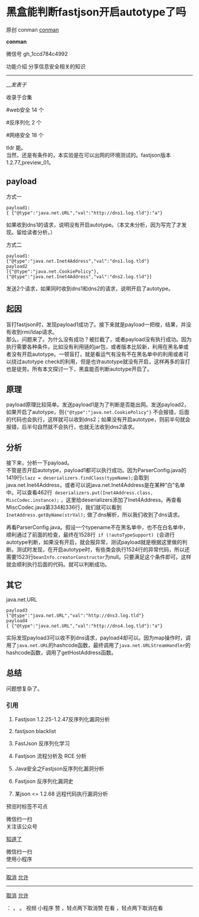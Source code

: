 #  黑盒能判断fastjson开启autotype了吗

原创 conman  [ conman ](javascript:void\(0\);)

**conman** ![]()

微信号 gh_1ccd784c4992

功能介绍 分享信息安全相关的知识

____

___发表于_

收录于合集

#web安全 14 个

#反序列化 2 个

#网络安全 18 个

tldr 能。  
当然，还是有条件的，本实验是在可以出网的环境测试的。fastjson版本1.2.77_preview_01。

## payload

方式一

    
    
    payload1:  
    { {"@type":"java.net.URL","val":"http://dns1.log.tld"}:"a"}  
    

如果收到dns1的请求，说明没有开启autotype。（本文未分析，因为写完了才发现。留给读者分析。）

方式二

    
    
    payload1:  
    {"@type":"java.net.Inet4Address","val":"dns1.log.tld"}  
    payload2  
    [{"@type":"java.net.CookiePolicy"},{"@type":"java.net.Inet4Address","val":"dns2.log.tld"}]  
    

发送2个请求，如果同时收到dns1和dns2的请求，说明开启了autotype。

## 起因

盲打fastjson时，发现payload1成功了。接下来就是payload一把梭，结果，并没有收到rmi/ldap请求。  
那么，问题来了。为什么没有成功？被拦截了，或者payload没有执行成功。因为执行需要各种条件。比如没有利用链的jar包，或者版本比较新，利用在黑名单或者没有开启autotype。一顿盲打，就是看运气有没有不在黑名单中的利用或者可以绕过autotype
check的利用，但是也许autotype就没有开启，这样再多的盲打也是徒劳。所有本文探讨一下，黑盒能否判断autotype开启了。

## 原理

payload原理比较简单。发送payload1是为了判断是否能出网。发送payload2，如果开启了autotype，则`{"@type":"java.net.CookiePolicy"}`
不会报错，后面的代码也会执行，这样就可以收到dns2；如果没有开启autotype，则前半句就会报错，后半句自然就不会执行，也就无法收到dns2请求。

## 分析

接下来，分析一下payload。  
不管是否开启autotype，payload1都可以执行成功。因为ParserConfig.java的1419行`clazz =
deserializers.findClass(typeName);`会取到java.net.Inet4Address，或者可以说java.net.Inet4Address是在某种“白”名单中。可以查看462行`
deserializers.put(Inet4Address.class, MiscCodec.instance);`
，这里给deserializers添加了Inet4Address。再查看MiscCodec.java第334和336行，我们就可以看到`InetAddress.getByName(strVal);`
做了dns解析，所以我们收到了dns请求。

再看ParserConfig.java。假设一个typename不在黑名单中，也不在白名单中，顺利通过了前面的检查，最终在1528行` if
(!autoTypeSupport)
{`会进行autotype判断，如果没有开启，就会报异常，测试payload就是根据这里做的判断。测试时发现，在开启autotype时，有些类会执行1524行的异常代码，所以还需要1523行`beanInfo.creatorConstructor`为null。只要满足这个条件即可。这样就会顺利执行后面的代码。就可以判断成功。

## 其它

java.net.URL

    
    
    payload3  
    {"@type":"java.net.URL","val":"http://dns3.log.tld"}  
    payload4  
    { {"@type":"java.net.URL","val":"http://dns4.log.tld"}:"a"}  
    

实际发现payload3可以收不到dns请求，payload4却可以。因为map操作时，调用了`java.net.URL`的hashcode函数，最终调用了`java.net.URLStreamHandler`的hashcode函数，调用了getHostAddress函数。

## 总结

问题想复杂了。

### 引用

  1. Fastjson 1.2.25-1.2.47反序列化漏洞分析

  2. fastjson blacklist

  3. FastJson 反序列化学习

  4. Fastjson 流程分析及 RCE 分析

  5. Java安全之Fastjson反序列化漏洞分析

  6. Fastjson 反序列化漏洞史

  7. 某json <= 1.2.68 远程代码执行漏洞分析

  

预览时标签不可点

微信扫一扫  
关注该公众号

[知道了](javascript:;)

微信扫一扫  
使用小程序

****

[取消](javascript:void\(0\);) [允许](javascript:void\(0\);)

****

[取消](javascript:void\(0\);) [允许](javascript:void\(0\);)

： ， 。   视频 小程序 赞 ，轻点两下取消赞 在看 ，轻点两下取消在看

